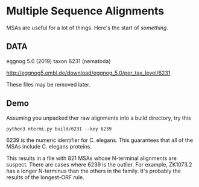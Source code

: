 Multiple Sequence Alignments
============================

MSAs are useful for a lot of things. Here's the start of _something_.

## DATA ##

eggnog 5.0 (2019) taxon 6231 (nematoda)

http://eggnog5.embl.de/download/eggnog_5.0/per_tax_level/6231

These files may be removed later.

## Demo ##

Assuming you unpacked ther raw alignments into a build directory, try this

	python3 ntermi.py build/6231 --key 6239

6239 is the numeric identifier for C. elegans. This guarantees that all of the
MSAs include C. elegans proteins.

This results in a file with 821 MSAs whose N-terminal alignments are suspect.
There are cases where 6239 is the outlier. For example, ZK1073.2 has a longer
N-terminus than the others in the family. It's probably the results of the
longest-ORF rule.

